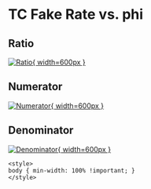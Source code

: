 # TC Fake Rate vs. phi

## Ratio

[![Ratio](../mtv/var/TC_fakerate_phi.png){ width=600px }](../mtv/var/TC_fakerate_phi.pdf)

## Numerator

[![Numerator](../mtv/num/TC_fakerate_phi_num.png){ width=600px }](../mtv/num/TC_fakerate_phi_num.pdf)

## Denominator

[![Denominator](../mtv/den/TC_fakerate_phi_den.png){ width=600px }](../mtv/den/TC_fakerate_phi_den.pdf)


``` {=html}
<style>
body { min-width: 100% !important; }
</style>
```
